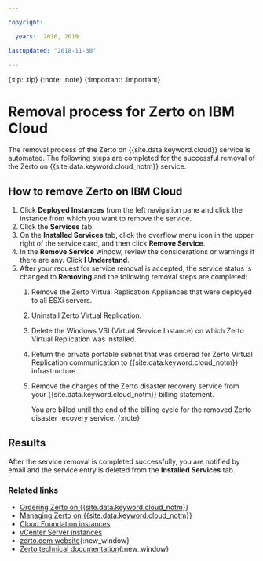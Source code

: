 ```yaml
---

copyright:

  years:  2016, 2019

lastupdated: "2018-11-30"

---
```


{:tip: .tip}
{:note: .note}
{:important: .important}

# Removal process for Zerto on IBM Cloud

The removal process of the Zerto on {{site.data.keyword.cloud}} service is automated. The following steps are completed for the successful removal of the Zerto on {{site.data.keyword.cloud_notm}} service.

## How to remove Zerto on IBM Cloud

1. Click **Deployed Instances** from the left navigation pane and click the instance from which you want to remove the service.
2. Click the **Services** tab.
3. On the **Installed Services** tab, click the overflow menu icon in the upper right of the service card, and then click **Remove Service**.
4. In the **Remove Service** window, review the considerations or warnings if there are any. Click **I Understand**.
5. After your request for service removal is accepted, the service status is changed to **Removing** and the following removal steps are completed:   
   1. Remove the Zerto Virtual Replication Appliances that were deployed to all ESXi servers.
   2. Uninstall Zerto Virtual Replication.
   3. Delete the Windows VSI (Virtual Service Instance) on which Zerto Virtual Replication was installed.
   4. Return the private portable subnet that was ordered for Zerto Virtual Replication communication to {{site.data.keyword.cloud_notm}}  infrastructure.   
   5. Remove the charges of the Zerto disaster recovery service from your {{site.data.keyword.cloud_notm}} billing statement.

      You are billed until the end of the billing cycle for the removed Zerto disaster recovery service.
      {:note}

## Results

After the service removal is completed successfully, you are notified by email and the service entry is deleted from the **Installed Services** tab.

### Related links

* [Ordering Zerto on {{site.data.keyword.cloud_notm}}](zerto_ordering.html)
* [Managing Zerto on {{site.data.keyword.cloud_notm}}](managingzertodr.html)
* [Cloud Foundation instances](../sddc/sd_cloudfoundationoverview.html)
* [vCenter Server instances](../vcenter/vc_vcenterserveroverview.html)
* [zerto.com website](https://www.zerto.com){:new_window}
* [Zerto technical documentation](https://www.zerto.com/myzerto/technical-documentation/){:new_window}
